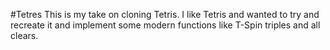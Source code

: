 #Tetres
This is my take on cloning Tetris.  I like Tetris and wanted to try and recreate it and implement some modern functions like T-Spin triples and all clears.
